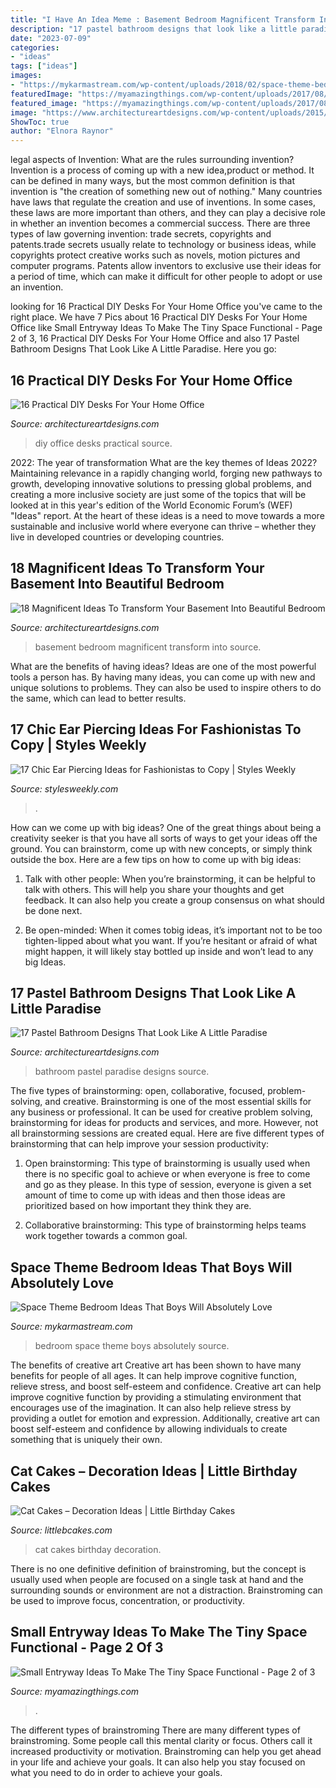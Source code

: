 ```yaml
---
title: "I Have An Idea Meme : Basement Bedroom Magnificent Transform Into Source"
description: "17 pastel bathroom designs that look like a little paradise"
date: "2023-07-09"
categories:
- "ideas"
tags: ["ideas"]
images:
- "https://mykarmastream.com/wp-content/uploads/2018/02/space-theme-bedroom-4-.jpg"
featuredImage: "https://myamazingthings.com/wp-content/uploads/2017/08/small-entryway-6.jpg"
featured_image: "https://myamazingthings.com/wp-content/uploads/2017/08/small-entryway-6.jpg"
image: "https://www.architectureartdesigns.com/wp-content/uploads/2015/01/1365-630x1119.jpg"
ShowToc: true
author: "Elnora Raynor"
---
```



legal aspects of Invention: What are the rules surrounding invention?
Invention is a process of coming up with a new idea,product or method. It can be defined in many ways, but the most common definition is that invention is "the creation of something new out of nothing." Many countries have laws that regulate the creation and use of inventions. In some cases, these laws are more important than others, and they can play a decisive role in whether an invention becomes a commercial success.
There are three types of law governing invention: trade secrets, copyrights and patents.trade secrets usually relate to technology or business ideas, while copyrights protect creative works such as novels, motion pictures and computer programs. Patents allow inventors to exclusive use their ideas for a period of time, which can make it difficult for other people to adopt or use an invention.

	

		
looking for 16 Practical DIY Desks For Your Home Office you've came to the right place. We have 7 Pics about 16 Practical DIY Desks For Your Home Office like Small Entryway Ideas To Make The Tiny Space Functional - Page 2 of 3, 16 Practical DIY Desks For Your Home Office and also 17 Pastel Bathroom Designs That Look Like A Little Paradise. Here you go:
		
    
## 16 Practical DIY Desks For Your Home Office

<img loading=lazy src="https://www.architectureartdesigns.com/wp-content/uploads/2015/01/1365-630x1119.jpg" onerror="this.onerror=null;this.src='https://tse3.mm.bing.net/th?id=OIP.i3vaTgQ5464ZiRFEVBly6AHaNJ&amp;pid=15.1';" alt="16 Practical DIY Desks For Your Home Office">

_Source: architectureartdesigns.com_

>diy office desks practical source. 

	

2022: The year of transformation
What are the key themes of Ideas 2022? Maintaining relevance in a rapidly changing world, forging new pathways to growth, developing innovative solutions to pressing global problems, and creating a more inclusive society are just some of the topics that will be looked at in this year's edition of the World Economic Forum’s (WEF) "Ideas" report. At the heart of these ideas is a need to move towards a more sustainable and inclusive world where everyone can thrive – whether they live in developed countries or developing countries.

    
## 18 Magnificent Ideas To Transform Your Basement Into Beautiful Bedroom

<img loading=lazy src="https://www.architectureartdesigns.com/wp-content/uploads/2016/01/16-34-630x419.jpg" onerror="this.onerror=null;this.src='https://tse2.mm.bing.net/th?id=OIP.ihHG1hfOyAkIngq7qbe3XQHaE7&amp;pid=15.1';" alt="18 Magnificent Ideas To Transform Your Basement Into Beautiful Bedroom">

_Source: architectureartdesigns.com_

>basement bedroom magnificent transform into source. 

	

What are the benefits of having ideas?
Ideas are one of the most powerful tools a person has. By having many ideas, you can come up with new and unique solutions to problems. They can also be used to inspire others to do the same, which can lead to better results.

    
## 17 Chic Ear Piercing Ideas For Fashionistas To Copy | Styles Weekly

<img loading=lazy src="https://stylesweekly.com/wp-content/uploads/2015/03/enhanced-buzz-22516-1367443407-28.jpg" onerror="this.onerror=null;this.src='https://tse1.mm.bing.net/th?id=OIP.yHaOJTFH3B39s20kBRoeuAHaKZ&amp;pid=15.1';" alt="17 Chic Ear Piercing Ideas for Fashionistas to Copy | Styles Weekly">

_Source: stylesweekly.com_

>. 

	

How can we come up with big ideas?
One of the great things about being a creativity seeker is that you have all sorts of ways to get your ideas off the ground. You can brainstorm, come up with new concepts, or simply think outside the box. Here are a few tips on how to come up with big ideas:
1) Talk with other people: When you’re brainstorming, it can be helpful to talk with others. This will help you share your thoughts and get feedback. It can also help you create a group consensus on what should be done next.

2) Be open-minded: When it comes tobig ideas, it’s important not to be too tighten-lipped about what you want. If you’re hesitant or afraid of what might happen, it will likely stay bottled up inside and won’t lead to any big Ideas.

    
## 17 Pastel Bathroom Designs That Look Like A Little Paradise

<img loading=lazy src="https://www.architectureartdesigns.com/wp-content/uploads/2017/01/10-8.jpg" onerror="this.onerror=null;this.src='https://tse4.mm.bing.net/th?id=OIP.twHLai3dZNMD0hQupsvZAQHaNM&amp;pid=15.1';" alt="17 Pastel Bathroom Designs That Look Like A Little Paradise">

_Source: architectureartdesigns.com_

>bathroom pastel paradise designs source. 

	

The five types of brainstorming: open, collaborative, focused, problem-solving, and creative.
Brainstorming is one of the most essential skills for any business or professional. It can be used for creative problem solving, brainstorming for ideas for products and services, and more. However, not all brainstorming sessions are created equal. Here are five different types of brainstorming that can help improve your session productivity: 
1. Open brainstorming: This type of brainstorming is usually used when there is no specific goal to achieve or when everyone is free to come and go as they please. In this type of session, everyone is given a set amount of time to come up with ideas and then those ideas are prioritized based on how important they think they are.

2. Collaborative brainstorming: This type of brainstorming helps teams work together towards a common goal.

    
## Space Theme Bedroom Ideas That Boys Will Absolutely Love

<img loading=lazy src="https://mykarmastream.com/wp-content/uploads/2018/02/space-theme-bedroom-4-.jpg" onerror="this.onerror=null;this.src='https://tse3.mm.bing.net/th?id=OIP.I1qswdiEr13flu5ukc4q2AHaKW&amp;pid=15.1';" alt="Space Theme Bedroom Ideas That Boys Will Absolutely Love">

_Source: mykarmastream.com_

>bedroom space theme boys absolutely source. 

	

The benefits of creative art
Creative art has been shown to have many benefits for people of all ages. It can help improve cognitive function, relieve stress, and boost self-esteem and confidence.
Creative art can help improve cognitive function by providing a stimulating environment that encourages use of the imagination. It can also help relieve stress by providing a outlet for emotion and expression. Additionally, creative art can boost self-esteem and confidence by allowing individuals to create something that is uniquely their own.

    
## Cat Cakes – Decoration Ideas | Little Birthday Cakes

<img loading=lazy src="https://www.littlebcakes.com/wp-content/uploads/2014/01/Cat-Birthday-Cakes-Pictures-768x1024.jpg" onerror="this.onerror=null;this.src='https://tse3.mm.bing.net/th?id=OIP.DtKoUJYBVFrINkH6MsDqZAHaJ4&amp;pid=15.1';" alt="Cat Cakes – Decoration Ideas | Little Birthday Cakes">

_Source: littlebcakes.com_

>cat cakes birthday decoration. 

	

There is no one definitive definition of brainstroming, but the concept is usually used when people are focused on a single task at hand and the surrounding sounds or environment are not a distraction. Brainstroming can be used to improve focus, concentration, or productivity.

    
## Small Entryway Ideas To Make The Tiny Space Functional - Page 2 Of 3

<img loading=lazy src="https://myamazingthings.com/wp-content/uploads/2017/08/small-entryway-6.jpg" onerror="this.onerror=null;this.src='https://tse4.mm.bing.net/th?id=OIP.VWvmGPcp_cC1XxhQpzYFqgHaLH&amp;pid=15.1';" alt="Small Entryway Ideas To Make The Tiny Space Functional - Page 2 of 3">

_Source: myamazingthings.com_

>. 

	

The different types of brainstroming
There are many different types of brainstroming. Some people call this mental clarity or focus. Others call it increased productivity or motivation. Brainstroming can help you get ahead in your life and achieve your goals. It can also help you stay focused on what you need to do in order to achieve your goals.

